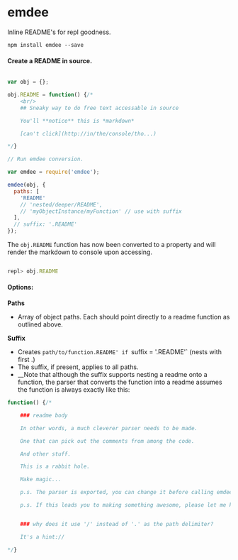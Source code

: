 # emdee

Inline README's for repl goodness.

`npm install emdee --save`


#### Create a README in source.

```javascript

var obj = {};

obj.README = function() {/*
    <br/>
    ## Sneaky way to do free text accessable in source

    You'll **notice** this is *markdown*

    [can't click](http://in/the/console/tho...)

*/}

// Run emdee conversion.

var emdee = require('emdee');

emdee(obj, {
  paths: [
    'README'
    // 'nested/deeper/README',
    // 'myObjectInstance/myFunction' // use with suffix
  ],
  // suffix: '.README'
});

```

The `obj.README` function has now been converted to a property and will 
render the markdown to console upon accessing.

```javascript

repl> obj.README

```

#### Options:

__Paths__

* Array of object paths. Each should point directly to a readme function as outlined above.

__Suffix__

* Creates `path/to/function.README' if `suffix = '.README'` (nests with first .)
* The suffix, if present, applies to all paths.
* __Note that although the suffix supports nesting a readme onto a function, the parser that converts the function into a readme assumes the function is always exactly like this:

```javascript
function() {/*

    ### readme body

    In other words, a much cleverer parser needs to be made.

    One that can pick out the comments from among the code.

    And other stuff.

    This is a rabbit hole.

    Make magic...

    p.s. The parser is exported, you can change it before calling emdee()

    p.s. If this leads you to making something awesome, please let me know, i might like to use it.


    ### why does it use '/' instead of '.' as the path delimiter?

    It's a hint://

*/}
```